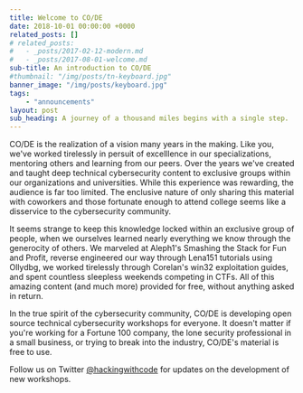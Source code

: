 ```yaml
---
title: Welcome to CO/DE
date: 2018-10-01 00:00:00 +0000
related_posts: []
# related_posts:
#   - _posts/2017-02-12-modern.md
#   - _posts/2017-08-01-welcome.md
sub-title: An introduction to CO/DE
#thumbnail: "/img/posts/tn-keyboard.jpg"
banner_image: "/img/posts/keyboard.jpg"
tags:
    - "announcements"
layout: post
sub_heading: A journey of a thousand miles begins with a single step.
---
```


CO/DE is the realization of a vision many years in the making. Like you, we've worked tirelessly in persuit of excelllence in our specializations, mentoring others and learning from our peers. Over the years we've created and taught deep technical cybersecurity content to exclusive groups within our organizations and universities. While this experience was rewarding, the audience is far too limited. The enclusive nature of only sharing this material with coworkers and those fortunate enough to attend college seems like a disservice to the cybersecurity community. 

It seems strange to keep this knowledge locked within an exclusive group of people, when we ourselves learned nearly everything we know through the generocity of others. We marveled at Aleph1's Smashing the Stack for Fun and Profit, reverse engineered our way through Lena151 tutorials using Ollydbg, we worked tirelessly through Corelan's win32 exploitation guides, and spent countless sleepless weekends competing in CTFs. All of this amazing content (and much more) provided for free, without anything asked in return.

In the true spirit of the cybersecurity community, CO/DE is developing open source technical cybersecurity workshops for everyone. It doesn't matter if you're working for a Fortune 100 company, the lone security professional in a small business, or trying to break into the industry, CO/DE's material is free to use.

Follow us on Twitter [@hackingwithcode](https://twitter.com/hackingwithcode) for updates on the development of new workshops.
